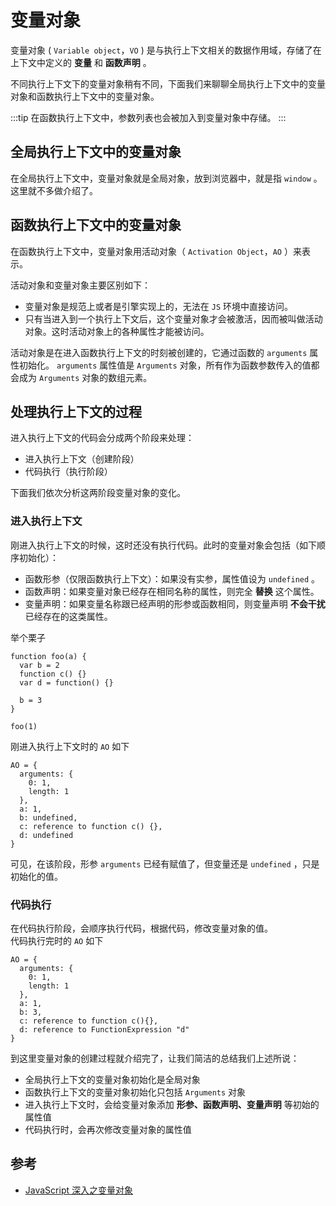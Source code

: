 # 变量对象

变量对象 ( `Variable object`，`VO` ) 是与执行上下文相关的数据作用域，存储了在上下文中定义的 **变量** 和 **函数声明** 。

不同执行上下文下的变量对象稍有不同，下面我们来聊聊全局执行上下文中的变量对象和函数执行上下文中的变量对象。

:::tip
在函数执行上下文中，参数列表也会被加入到变量对象中存储。
:::

## 全局执行上下文中的变量对象

在全局执行上下文中，变量对象就是全局对象，放到浏览器中，就是指 `window` 。  
这里就不多做介绍了。

## 函数执行上下文中的变量对象

在函数执行上下文中，变量对象用活动对象（ `Activation Object`，`AO` ）来表示。

活动对象和变量对象主要区别如下：

- 变量对象是规范上或者是引擎实现上的，无法在 `JS` 环境中直接访问。
- 只有当进入到一个执行上下文后，这个变量对象才会被激活，因而被叫做活动对象。这时活动对象上的各种属性才能被访问。

活动对象是在进入函数执行上下文的时刻被创建的，它通过函数的 `arguments` 属性初始化。
`arguments` 属性值是 `Arguments` 对象，所有作为函数参数传入的值都会成为 `Arguments` 对象的数组元素。

## 处理执行上下文的过程

进入执行上下文的代码会分成两个阶段来处理：

- 进入执行上下文（创建阶段）
- 代码执行（执行阶段）

下面我们依次分析这两阶段变量对象的变化。

### 进入执行上下文

刚进入执行上下文的时候，这时还没有执行代码。此时的变量对象会包括（如下顺序初始化）：

- 函数形参（仅限函数执行上下文）：如果没有实参，属性值设为 `undefined` 。
- 函数声明：如果变量对象已经存在相同名称的属性，则完全 **替换** 这个属性。
- 变量声明：如果变量名称跟已经声明的形参或函数相同，则变量声明 **不会干扰** 已经存在的这类属性。

举个栗子

```
function foo(a) {
  var b = 2
  function c() {}
  var d = function() {}

  b = 3
}

foo(1)
```

刚进入执行上下文时的 `AO` 如下

```
AO = {
  arguments: {
    0: 1,
    length: 1
  },
  a: 1,
  b: undefined,
  c: reference to function c() {},
  d: undefined
}
```

可见，在该阶段，形参 `arguments` 已经有赋值了，但变量还是 `undefined` ，只是初始化的值。

### 代码执行

在代码执行阶段，会顺序执行代码，根据代码，修改变量对象的值。  
代码执行完时的 `AO` 如下

```
AO = {
  arguments: {
    0: 1,
    length: 1
  },
  a: 1,
  b: 3,
  c: reference to function c(){},
  d: reference to FunctionExpression "d"
}
```

到这里变量对象的创建过程就介绍完了，让我们简洁的总结我们上述所说：

- 全局执行上下文的变量对象初始化是全局对象
- 函数执行上下文的变量对象初始化只包括 `Arguments` 对象
- 进入执行上下文时，会给变量对象添加 **形参、函数声明、变量声明** 等初始的属性值
- 代码执行时，会再次修改变量对象的属性值

## 参考

- [JavaScript 深入之变量对象](https://github.com/mqyqingfeng/Blog/issues/5)
  
